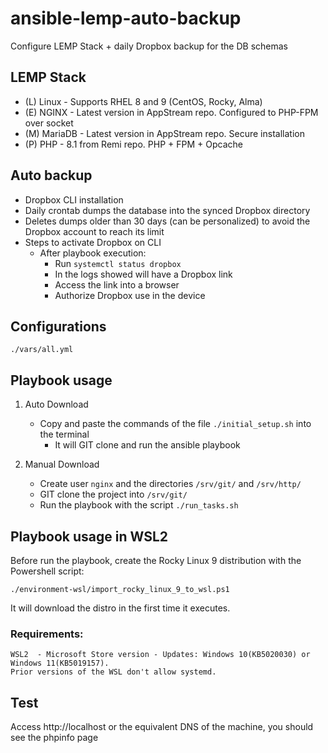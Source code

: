 # ansible-lemp-auto-backup
Configure LEMP Stack + daily Dropbox backup for the DB schemas
## LEMP Stack
- (L) Linux - Supports RHEL 8 and 9 (CentOS, Rocky, Alma)
- (E) NGINX  - Latest version in AppStream repo. Configured to PHP-FPM over socket
- (M) MariaDB - Latest version in AppStream repo. Secure installation
- (P) PHP - 8.1 from Remi repo. PHP + FPM + Opcache
## Auto backup
- Dropbox CLI installation
- Daily crontab dumps the database into the synced Dropbox directory
- Deletes dumps older than 30 days (can be personalized) to avoid the Dropbox account to reach its limit
- Steps to activate Dropbox on CLI
    - After playbook execution:
        - Run `systemctl status dropbox`
        - In the logs showed will have a Dropbox link
        - Access the link into a browser
        - Authorize Dropbox use in the device
## Configurations

`./vars/all.yml`

## Playbook usage
1. Auto Download
    - Copy and paste the commands of the file `./initial_setup.sh` into the terminal
        - It will GIT clone and run the ansible playbook

2. Manual Download
    - Create user `nginx` and the directories `/srv/git/` and `/srv/http/`
    - GIT clone the project into `/srv/git/`
    - Run the playbook with the script `./run_tasks.sh`
## Playbook usage in WSL2
Before run the playbook, create the Rocky Linux 9 distribution with the Powershell script:

    ./environment-wsl/import_rocky_linux_9_to_wsl.ps1

It will download the distro in the first time it executes.

### Requirements:
    WSL2  - Microsoft Store version - Updates: Windows 10(KB5020030) or Windows 11(KB5019157). 
    Prior versions of the WSL don't allow systemd.
## Test

Access http://localhost or the equivalent DNS of the machine, you should see the phpinfo page